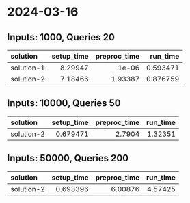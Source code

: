 # 2024-03-16

## Inputs: 1000, Queries 20

| solution   |   setup_time |   preproc_time |   run_time |
|:-----------|-------------:|---------------:|-----------:|
| solution-1 |      8.29947 |        1e-06   |   0.593471 |
| solution-2 |      7.18466 |        1.93387 |   0.876759 |

## Inputs: 10000, Queries 50

| solution   |   setup_time |   preproc_time |   run_time |
|:-----------|-------------:|---------------:|-----------:|
| solution-2 |     0.679471 |         2.7904 |    1.32351 |

## Inputs: 50000, Queries 200

| solution   |   setup_time |   preproc_time |   run_time |
|:-----------|-------------:|---------------:|-----------:|
| solution-2 |     0.693396 |        6.00876 |    4.57425 |